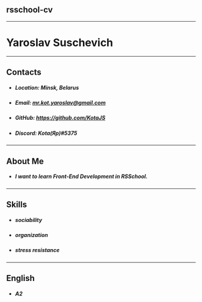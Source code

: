 ## rsschool-cv
********

# Yaroslav Suschevich
********

## Contacts
* ##### Location: Minsk, Belarus
* ##### Email: mr.kot.yaroslav@gmail.com
* ##### GitHub: https://github.com/KotaJS
* ##### Discord: Kota(Яр)#5375
********

## About Me
* ##### I want to learn Front-End Development in RSSchool.
********

## Skills
* ##### sociability
* ##### organization
* ##### stress resistance
********

## English
* ##### A2
